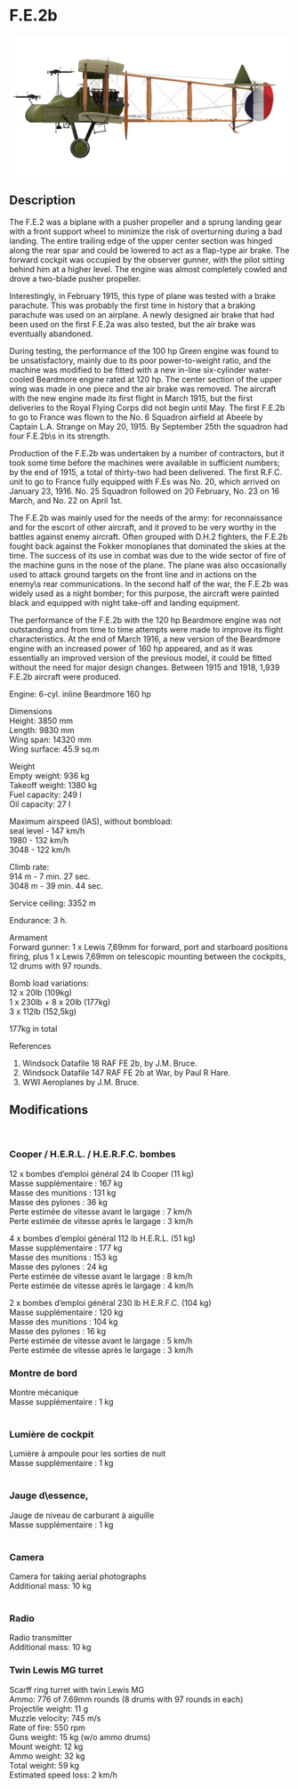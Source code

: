 # F.E.2b  
  
![fe2b](../images/fe2b.png)  
  
## Description  
  
The F.E.2 was a biplane with a pusher propeller and a sprung landing gear with a front support wheel to minimize the risk of overturning during a bad landing. The entire trailing edge of the upper center section was hinged along the rear spar and could be lowered to act as a flap-type air brake. The forward cockpit was occupied by the observer gunner, with the pilot sitting behind him at a higher level. The engine was almost completely cowled and drove a two-blade pusher propeller.  
  
Interestingly, in February 1915, this type of plane was tested with a brake parachute. This was probably the first time in history that a braking parachute was used on an airplane. A newly designed air brake that had been used on the first F.E.2a was also tested, but the air brake was eventually abandoned.  
  
During testing, the performance of the 100 hp Green engine was found to be unsatisfactory, mainly due to its poor power-to-weight ratio, and the machine was modified to be fitted with a new in-line six-cylinder water-cooled Beardmore engine rated at 120 hp. The center section of the upper wing was made in one piece and the air brake was removed. The aircraft with the new engine made its first flight in March 1915, but the first deliveries to the Royal Flying Corps did not begin until May. The first F.E.2b to go to France was flown to the No. 6 Squadron airfield at Abeele by Captain L.A. Strange on May 20, 1915. By September 25th the squadron had four F.E.2b\s in its strength.  
  
Production of the F.E.2b was undertaken by a number of contractors, but it took some time before the machines were available in sufficient numbers; by the end of 1915, a total of thirty-two had been delivered. The first R.F.C. unit to go to France fully equipped with F.Es was No. 20, which arrived on January 23, 1916. No. 25 Squadron followed on 20 February, No. 23 on 16 March, and No. 22 on April 1st.  
  
The F.E.2b was mainly used for the needs of the army: for reconnaissance and for the escort of other aircraft, and it proved to be very worthy in the battles against enemy aircraft. Often grouped with D.H.2 fighters, the F.E.2b fought back against the Fokker monoplanes that dominated the skies at the time. The success of its use in combat was due to the wide sector of fire of the machine guns in the nose of the plane. The plane was also occasionally used to attack ground targets on the front line and in actions on the enemy\s rear communications. In the second half of the war, the F.E.2b was widely used as a night bomber; for this purpose, the aircraft were painted black and equipped with night take-off and landing equipment.  
  
The performance of the F.E.2b with the 120 hp Beardmore engine was not outstanding and from time to time attempts were made to improve its flight characteristics. At the end of March 1916, a new version of the Beardmore engine with an increased power of 160 hp appeared, and as it was essentially an improved version of the previous model, it could be fitted without the need for major design changes. Between 1915 and 1918, 1,939 F.E.2b aircraft were produced.  
  
Engine: 6-cyl. inline Beardmore 160 hp  
  
Dimensions  
Height: 3850 mm  
Length: 9830 mm  
Wing span: 14320 mm  
Wing surface: 45.9 sq.m  
  
Weight  
Empty weight: 936 kg  
Takeoff weight: 1380 kg  
Fuel capacity: 249 l  
Oil capacity: 27 l  
  
Maximum airspeed (IAS), without bombload:  
seal level - 147 km/h  
1980 - 132 km/h  
3048 - 122 km/h  
  
Climb rate:  
 914 m - 7 min. 27 sec.  
3048 m - 39 min. 44 sec.  
  
Service ceiling: 3352 m  
  
Endurance: 3 h.  
  
Armament  
Forward gunner: 1 x Lewis 7,69mm for forward, port and starboard positions firing, plus 1 x Lewis 7,69mm on telescopic mounting between the cockpits, 12 drums with 97 rounds.  
  
Bomb load variations:  
12 x 20lb (109kg)  
1 x 230lb + 8 x 20lb (177kg)  
3 x 112lb (152,5kg)  
  
177kg in total  
  
References  
1) Windsock Datafile 18 RAF FE 2b, by J.M. Bruce.  
2) Windsock Datafile 147 RAF FE 2b at War, by Paul R Hare.  
2) WWI Aeroplanes by J.M. Bruce.  
  
## Modifications  
  ﻿
  
### Cooper / H.E.R.L. / H.E.R.F.C. bombes  
  
12 x bombes d’emploi général 24 lb Cooper (11 kg)  
Masse supplémentaire : 167 kg  
Masse des munitions : 131 kg  
Masse des pylones : 36 kg  
Perte estimée de vitesse avant le largage : 7 km/h  
Perte estimée de vitesse après le largage : 3 km/h  
  
4 x bombes d’emploi général 112 lb H.E.R.L. (51 kg)  
Masse supplémentaire : 177 kg  
Masse des munitions : 153 kg  
Masse des pylones : 24 kg  
Perte estimée de vitesse avant le largage : 8 km/h  
Perte estimée de vitesse après le largage : 4 km/h  
  
2 x bombes d’emploi général 230 lb H.E.R.F.C. (104 kg)  
Masse supplémentaire : 120 kg  
Masse des munitions : 104 kg  
Masse des pylones : 16 kg  
Perte estimée de vitesse avant le largage : 5 km/h  
Perte estimée de vitesse après le largage : 3 km/h  ﻿
  
### Montre de bord  
  
Montre mécanique  
Masse supplémentaire : 1 kg  
  ﻿
  
### Lumière de cockpit  
  
Lumière à ampoule pour les sorties de nuit  
Masse supplémentaire : 1 kg  
  ﻿
  
### Jauge d\essence,  
  
Jauge de niveau de carburant à aiguille  
Masse supplémentaire : 1 kg  
  ﻿
  
### Camera  
  
Camera for taking aerial photographs  
Additional mass: 10 kg  
  ﻿
  
### Radio  
  
Radio transmitter  
Additional mass: 10 kg  ﻿
  
### Twin Lewis MG turret  
  
Scarff ring turret with twin Lewis MG  
Ammo: 776 of 7.69mm rounds (8 drums with 97 rounds in each)  
Projectile weight: 11 g  
Muzzle velocity: 745 m/s  
Rate of fire: 550 rpm  
Guns weight: 15 kg (w/o ammo drums)  
Mount weight: 12 kg  
Ammo weight: 32 kg  
Total weight: 59 kg  
Estimated speed loss: 2 km/h  